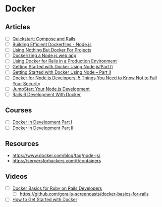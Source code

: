 # Docker

## Articles

- [ ] [Quickstart: Compose and Rails](https://docs.docker.com/samples/rails/)
- [ ] [Building Efficient Dockerfiles - Node.js](http://bitjudo.com/blog/2014/03/13/building-efficient-dockerfiles-node-dot-js/)
- [ ] [Using Nothing But Docker For Projects](https://www.smashingmagazine.com/2022/07/using-nothing-but-docker-projects/)
- [ ] [Dockerizing a Node.js web app](https://nodejs.org/en/docs/guides/nodejs-docker-webapp/)
- [ ] [Using Docker for Rails in a Production Environment](https://www.engineyard.com/blog/using-docker-for-rails-in-a-production-environment/)
- [ ] [Getting Started with Docker Using Node.js(Part I)](https://www.docker.com/blog/getting-started-with-docker-using-node-jspart-i/)
- [ ] [Getting Started with Docker Using Node – Part II](https://www.docker.com/blog/getting-started-with-docker-using-node-part-ii/)
- [ ] [Docker for Node.js Developers: 5 Things You Need to Know Not to Fail Your Security](https://www.docker.com/blog/docker-for-node-js-developers-5-things-you-need-to-know-not-to-fail-your-security/)
- [ ] [JumpStart Your Node.js Development](https://www.docker.com/blog/jumpstart-your-node-js-development/)
- [ ] [Rails 6 Development With Docker](https://betterprogramming.pub/rails-6-development-with-docker-55437314a1ad)

## Courses

- [ ] [Docker in Development Part I](https://serversforhackers.com/s/docker-in-dev-v2-i)
- [ ] [Docker in Development Part II](https://serversforhackers.com/s/docker-in-dev-v2-ii)

## Resources

- https://www.docker.com/blog/tag/node-js/
- https://serversforhackers.com/t/containers

## Videos
- [ ] [Docker Basics for Ruby on Rails Developers](https://gorails.com/episodes/docker-basics-for-rails)
  - [ ] https://github.com/gorails-screencasts/docker-basics-for-rails
- [ ] [How to Get Started with Docker](https://www.youtube.com/watch?v=iqqDU2crIEQ)
